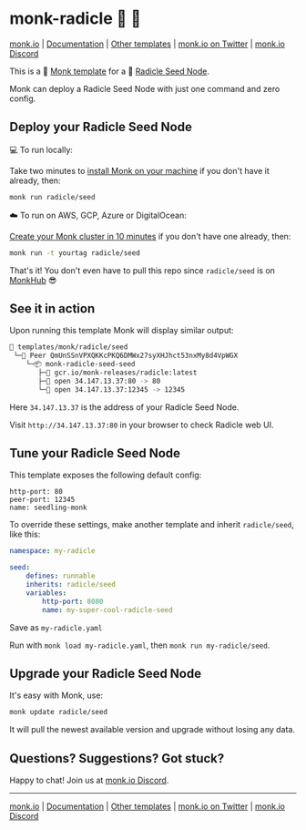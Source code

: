 # monk-radicle 🐬 🌱

[monk.io](https://monk.io) | [Documentation](https://docs.monk.io) | [Other templates](https://monkhub.io) | [monk.io on Twitter](https://twitter.com/monk_io) | [monk.io Discord](https://discord.gg/WxDzaKe)

This is a 🐬 [Monk template](https://monk.io/) for a 🌱 [Radicle Seed Node](https://docs.radicle.xyz/docs/using-radicle/running-a-seed-node).

Monk can deploy a Radicle Seed Node with just one command and zero config.

## Deploy your Radicle Seed Node

💻 To run locally:

Take two minutes to [install Monk on your machine](https://docs.monk.io/docs/get-monk) if you don't have it already, then:

```bash
monk run radicle/seed
```

☁️ To run on AWS, GCP, Azure or DigitalOcean:

[Create your Monk cluster in 10 minutes](https://docs.monk.io/docs/monk-in-10) if you don't have one already, then:

```bash
monk run -t yourtag radicle/seed
```

That's it! You don't even have to pull this repo since `radicle/seed` is on [MonkHub](https://monkhub.io) 😎

## See it in action

Upon running this template Monk will display similar output:

```bash
🔩 templates/monk/radicle/seed
 └─🧊 Peer QmUnSSnVPXQKKcPKQ6DMWx27syXHJhct53nxMy8d4VpWGX
    └─📦 monk-radicle-seed-seed
       ├─🧩 gcr.io/monk-releases/radicle:latest
       ├─🔌 open 34.147.13.37:80 -> 80
       └─🔌 open 34.147.13.37:12345 -> 12345
```

Here `34.147.13.37` is the address of your Radicle Seed Node.

Visit `http://34.147.13.37:80` in your browser to check Radicle web UI.

## Tune your Radicle Seed Node

This template exposes the following default config:

```text
http-port: 80
peer-port: 12345
name: seedling-monk
```

To override these settings, make another template and inherit `radicle/seed`, like this:

```yaml
namespace: my-radicle

seed:
    defines: runnable
    inherits: radicle/seed
    variables:
        http-port: 8080
        name: my-super-cool-radicle-seed
```

Save as `my-radicle.yaml`

Run with `monk load my-radicle.yaml`, then `monk run my-radicle/seed`.

## Upgrade your Radicle Seed Node

It's easy with Monk, use:

```bash
monk update radicle/seed
```

It will pull the newest available version and upgrade without losing any data.

## Questions? Suggestions? Got stuck?

Happy to chat! Join us at [monk.io Discord](https://discord.gg/WxDzaKe).

---

[monk.io](https://monk.io) | [Documentation](https://docs.monk.io) | [Other templates](https://monkhub.io) | [monk.io on Twitter](https://twitter.com/monk_io) | [monk.io Discord](https://discord.gg/WxDzaKe)
